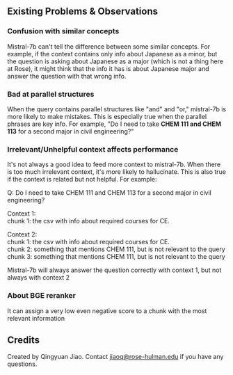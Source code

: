## Existing Problems & Observations

### Confusion with similar concepts
Mistral-7b can't tell the difference between some similar concepts. For example, if the context contains only info about Japanese as a minor, but the question is asking about Japanese as a major (which is not a thing here at Rose), it might think that the info it has is about Japanese major and answer the question with that wrong info. 

### Bad at parallel structures
When the query contains parallel structures like "and" and "or," mistral-7b is more likely to make mistakes. This is especially true when the parallel phrases are key info. For example, "Do I need to take **CHEM 111 and CHEM 113** for a second major in civil engineering?"

### Irrelevant/Unhelpful context affects performance
It's not always a good idea to feed more context to mistral-7b. When there is too much irrelevant context, it's more likely to hallucinate.
This is also true if the context is related but not helpful. For example:

Q: Do I need to take CHEM 111 and CHEM 113 for a second major in civil engineering?

Context 1: <br>
  chunk 1: the csv with info about required courses for CE. <br>

Context 2: <br>
  chunk 1: the csv with info about required courses for CE. <br>
  chunk 2: something that mentions CHEM 111, but is not relevant to the query <br>
  chunk 3: something that mentions CHEM 111, but is not relevant to the query <br>

Mistral-7b will always answer the question correctly with context 1, but not always with context 2

### About BGE reranker
It can assign a very low even negative score to a chunk with the most relevant information

## Credits
Created by Qingyuan Jiao. Contact jiaoq@rose-hulman.edu if you have any questions.
